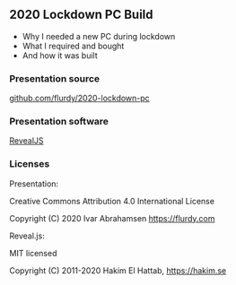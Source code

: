 ## 2020 Lockdown PC Build

* Why I needed a new PC during lockdown
* What I required and bought
* And how it was built


### Presentation source

[github.com/flurdy/2020-lockdown-pc](https://github.com/flurdy/2020-lockdown-pc)


### Presentation software

[RevealJS](https://revealjs.com) 


### Licenses


Presentation: 

Creative Commons Attribution 4.0 International License

Copyright (C) 2020 Ivar Abrahamsen https://flurdy.com

Reveal.js: 

MIT licensed

Copyright (C) 2011-2020 Hakim El Hattab, https://hakim.se
